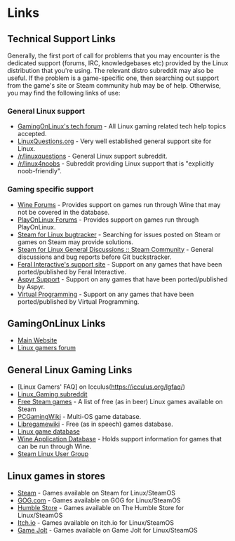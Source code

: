 # Links

## Technical Support Links

Generally, the first port of call for problems that you may encounter is the dedicated support (forums, IRC, knowledgebases etc) provided by the Linux distribution that you're using. The relevant distro subreddit may also be useful. If the problem is a game-specific one, then searching out support from the game's site or Steam community hub may be of help. Otherwise, you may find the following links of use:

### General Linux support

* [GamingOnLinux's tech forum](https://www.gamingonlinux.com/forum/17/) - All Linux gaming related tech help topics accepted.
* [LinuxQuestions.org](https://www.linuxquestions.org/) - Very well established general support site for Linux.
* [/r/linuxquestions](https://www.reddit.com/r/LinuxQuestions) - General Linux support subreddit.
* [/r/linux4noobs](https://www.reddit.com/r/LinuxQuestions) - Subreddit providing Linux support that is "explicitly noob-friendly".

### Gaming specific support
* [Wine Forums](https://forum.winehq.org/) - Provides support on games run through Wine that may not be covered in the database.
* [PlayOnLinux Forums](https://www.playonlinux.com/en/forums.html) - Provides support on games run through PlayOnLinux.
* [Steam for Linux bugtracker](https://github.com/ValveSoftware/steam-for-linux/issues) - Searching for issues posted on Steam or games on Steam may provide solutions.
* [Steam for Linux General Discussions :: Steam Community](https://steamcommunity.com/app/221410/discussions/) - General discussions and bug reports before Git buckstracker.
* [Feral Interactive's support site](https://support.feralinteractive.com/en/) - Support on any games that have been ported/published by Feral Interactive.
* [Aspyr Support](https://support.aspyr.com/) - Support on any games that have been ported/published by Aspyr.
* [Virtual Programming](https://www.vpltd.com/support/) - Support on any games that have been ported/published by Virtual Programming.


## GamingOnLinux Links

* [Main Website](https://www.gamingonlinux.com/)
* [Linux gamers forum](https://www.gamingonlinux.com/forum/)

## General Linux Gaming Links

* [Linux Gamers' FAQ] on Icculus(https://icculus.org/lgfaq/)
* [Linux_Gaming subreddit](https://www.reddit.com/r/linux_gaming/)
* [Free Steam games](https://www.reddit.com/r/linux_gaming/comments/57j4m1/a_list_of_free_as_in_beer_linux_games_on_steam/) - A list of free (as in beer) Linux games available on Steam
* [PCGamingWiki](https://pcgamingwiki.com/wiki/) - Multi-OS game database.
* [Libregamewiki](https://libregamewiki.org/) - Free (as in speech) games database.
* [Linux game database](https://lgdb.org/)
* [Wine Application Database](https://appdb.winehq.org/) - Holds support information for games that can be run through Wine.
* [Steam Linux User Group](https://steamlug.org/)

## Linux games in stores

* [Steam](https://store.steampowered.com/search/?tags=-1&os=linux) - Games available on Steam for Linux/SteamOS
* [GOG.com](https://www.gog.com/games?system=lin_mint,lin_ubuntu&sort=title&page=1) - Games available on GOG for Linux/SteamOS
* [Humble Store](https://www.humblebundle.com/store/search/platform/linux) - Games available on The Humble Store for Linux/SteamOS
* [Itch.io](https://itch.io/games/platform-linux) - Games available on itch.io for Linux/SteamOS
* [Game Jolt](https://gamejolt.com/games?os=linux) - Games available on Game Jolt for Linux/SteamOS

